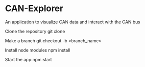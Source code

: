 # CAN-Explorer
An application to visualize CAN data and interact with the CAN bus

Clone the repository
git clone <url>

Make a branch
git checkout -b <branch_name>

Install node modules
npm install

Start the app
npm start
